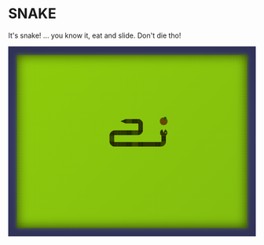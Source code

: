 # SNAKE

It's snake! ... you know it, eat and slide. Don't die tho!

![screenshot 1](sceenshot_1.png)
